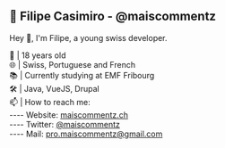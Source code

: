 ## 🎈 Filipe Casimiro - @maiscommentz

Hey 👋, I'm Filipe, a young swiss developer.

🎂 | 18 years old<br>
🌐 | Swiss, Portuguese and French<br>
📚 | Currently studying at EMF Fribourg<br>
🛠️ | Java, VueJS, Drupal<br>
📫 | How to reach me:<br>
  ---- Website: [maiscommentz.ch](http://maiscommentz.ch/)<br>
  ---- Twitter: [@maiscommentz](https://twitter.com/maiscommentz)<br>
  ---- Mail: [pro.maiscommentz@gmail.com](mailto:pro.maiscommentz@gmail.com)<br>
